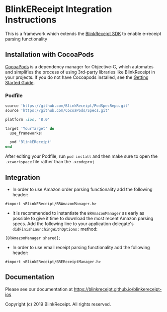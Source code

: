 # BlinkEReceipt Integration Instructions

This is a framework which extends the [BlinkReceipt SDK](https://github.com/BlinkReceipt/blinkreceipt-ios) to enable e-receipt parsing functionality

## Installation with CocoaPods

[CocoaPods](http://cocoapods.org) is a dependency manager for Objective-C, which automates and simplifies the process of using 3rd-party libraries like BlinkReceipt in your projects. If you do not have Cocoapods installed, see the [Getting Started Guide](https://guides.cocoapods.org/using/getting-started.html#getting-started).

### Podfile

```ruby
source 'https://github.com/BlinkReceipt/PodSpecRepo.git'
source 'https://github.com/CocoaPods/Specs.git'

platform :ios, '8.0'

target 'YourTarget' do
  use_frameworks!

  pod 'BlinkEReceipt'
end
```

After editing your Podfile, run `pod install` and then make sure to open the `.xcworkspace` file rather than the `.xcodeproj`

## Integration

- In order to use Amazon order parsing functionality add the following header:

```obj-c
#import <BlinkEReceipt/BRAmazonManager.h>
```

- It is recommended to instantiate the `BRAmazonManager` as early as possible to give it time to download the most recent Amazon parsing specs. Add the following line to your application delegate's `didFinishLaunchingWithOptions:` method:

```obj-c
[BRAmazonManager shared];
```

- In order to use email receipt parsing functionality add the following header:

```obj-c
#import <BlinkEReceipt/BREReceiptManager.h>
```

## Documentation

Please see our documentation at https://blinkreceipt.github.io/blinkereceipt-ios

Copyright (c) 2019 BlinkReceipt. All rights reserved.
